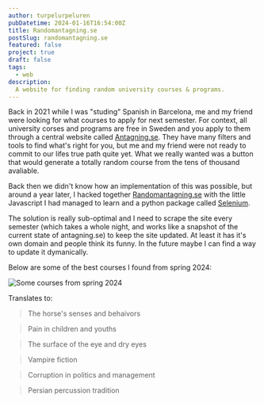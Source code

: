 ```yaml
---
author: turpelurpeluren
pubDatetime: 2024-01-16T16:54:00Z
title: Randomantagning.se
postSlug: randomantagning.se
featured: false
project: true
draft: false
tags:
  - web
description:
  A website for finding random university courses & programs.
---
```


Back in 2021 while I was "studing" Spanish in Barcelona, me and my friend were looking for what courses to apply for next semester. For context, all university corses and programs are free in Sweden and you apply to them through a central website called [Antagning.se](https://antagning.se). They have many filters and tools to find what's right for you, but me and my friend were not ready to commit to our lifes true path quite yet. What we really wanted was a button that would generate a totally random course from the tens of thousand avaliable. 

Back then we didn't know how an implementation of this was possible, but around a year later, I hacked together [Randomantagning.se](https://randomantagning.se) with the little Javascript I had managed to learn and a python package called [Selenium](https://pypi.org/project/selenium/).

The solution is really sub-optimal and I need to scrape the site every semester (which takes a whole night, and works like a snapshot of the current state of antagning.se) to keep the site updated. At least it has it's own domain and people think its funny. In the future maybe I can find a way to update it dymanically.

Below are some of the best courses I found from spring 2024:

![Some courses from spring 2024](@assets/images/randomantagning_vt24.jpg)

Translates to:
> The horse's senses and behaivors

> Pain in children and youths

> The surface of the eye and dry eyes

> Vampire fiction

> Corruption in politics and management

> Persian percussion tradition